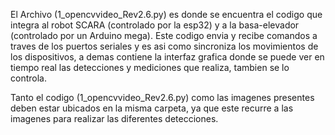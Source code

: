 El Archivo (1_opencvvideo_Rev2.6.py) es donde se encuentra el codigo que integra al robot SCARA (controlado por la esp32) y a la basa-elevador (controlado por un Arduino mega). Este codigo envia y recibe comandos a traves de los puertos seriales y es asi como sincroniza los movimientos de los dispositivos, a demas contiene la interfaz grafica donde se puede ver en tiempo real las detecciones y mediciones que realiza, tambien se lo controla. 

Tanto el codigo (1_opencvvideo_Rev2.6.py) como las imagenes presentes deben estar ubicados en la misma carpeta, ya que este recurre a las imagenes para realizar las diferentes detecciones. 
